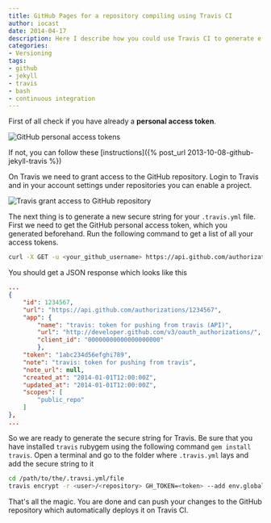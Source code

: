 ```yaml
---
title: GitHub Pages for a repository compiling using Travis CI
author: iocast
date: 2014-04-17
description: Here I describe how you could use Travis CI to generate e.g. a Sphinx documentation when you already have a GitHub token for Travsi CI and want to reuse it.
categories:
- Versioning
tags:
- github
- jekyll
- travis
- bash
- continuous integration
---
```



First of all check if you have already a **personal access token**.

![GitHub personal access tokens](github_personal_access_tokens.png "GitHub personal access tokens")

If not, you can follow these [instructions]({% post_url 2013-10-08-github-jekyll-travis %})


On Travis we need to grant access to the GitHub repository. Login to Travis and in your account settings under repositories you can enable a project.

![Travis grant access to GitHub repository](travis_grant_repository_access.png "Travis grant access to GitHub repository")

The next thing is to generate a new secure string for your `.travis.yml` file. First we need to get the GitHub personal access token, which you generated beforehand. Run the following command to get a list of all your access tokens.

```bash
curl -X GET -u <your_github_username> https://api.github.com/authorizations
```

You should get a JSON response which looks like this

```json
...
{
	"id": 1234567,
	"url": "https://api.github.com/authorizations/1234567",
	"app": {
		"name": "travis: token for pushing from travis (API)",
		"url": "http://developer.github.com/v3/oauth_authorizations/",
		"client_id": "00000000000000000000"
		},
	"token": "1abc234d56efghi789",
	"note": "travis: token for pushing from travis",
	"note_url": null,
	"created_at": "2014-01-01T12:00:00Z",
	"updated_at": "2014-01-01T12:00:00Z",
	"scopes": [
		"public_repo"
	]
},
...
```


So we are ready to generate the secure string for Travis. Be sure that you have installed `travis` rubygem using the following command `gem install travis`. Open a terminal and go to the folder where `.travis.yml` lays and add the secure string to it

```bash
cd /path/to/the/.travsi.yml/file
travis encrypt -r <user>/<repository> GH_TOKEN=<token> --add env.global
```

That's all the magic. You are done and can push your changes to the GitHub repository which automatically deploys it on Travis CI.
